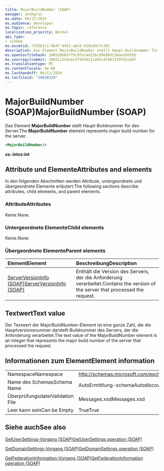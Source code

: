 ```yaml
---
title: MajorBuildNumber (SOAP)
manager: sethgros
ms.date: 09/17/2015
ms.audience: Developer
ms.topic: reference
localization_priority: Normal
api_type:
- schema
ms.assetid: 7335b1c1-0b47-4452-a8cb-d19cddcfc281
description: Das Element MajorBuildNumber stellt Haupt-Buildnummer für den Server.
ms.openlocfilehash: 2d6520b65f75c9fa14d236c99e96523baa3ddfb5
ms.sourcegitcommit: 34041125dc8c5f993b21cebfc4f8b72f0fd2cb6f
ms.translationtype: MT
ms.contentlocale: de-DE
ms.lasthandoff: 06/11/2018
ms.locfileid: "19830329"
---
```

# <a name="majorbuildnumber-soap"></a><span data-ttu-id="7ebf9-103">MajorBuildNumber (SOAP)</span><span class="sxs-lookup"><span data-stu-id="7ebf9-103">MajorBuildNumber (SOAP)</span></span>

<span data-ttu-id="7ebf9-104">Das Element **MajorBuildNumber** stellt Haupt-Buildnummer für den Server.</span><span class="sxs-lookup"><span data-stu-id="7ebf9-104">The **MajorBuildNumber** element represents major build number for the server.</span></span> 
  
```XML
<MajorBuildNumber/>
```

 <span data-ttu-id="7ebf9-105">**xs: int**</span><span class="sxs-lookup"><span data-stu-id="7ebf9-105">**xs:int**</span></span>
## <a name="attributes-and-elements"></a><span data-ttu-id="7ebf9-106">Attribute und Elemente</span><span class="sxs-lookup"><span data-stu-id="7ebf9-106">Attributes and elements</span></span>

<span data-ttu-id="7ebf9-107">In den folgenden Abschnitten werden Attribute, untergeordnete und übergeordnete Elemente erläutert.</span><span class="sxs-lookup"><span data-stu-id="7ebf9-107">The following sections describe attributes, child elements, and parent elements.</span></span>
  
### <a name="attributes"></a><span data-ttu-id="7ebf9-108">Attribute</span><span class="sxs-lookup"><span data-stu-id="7ebf9-108">Attributes</span></span>

<span data-ttu-id="7ebf9-109">Keine.</span><span class="sxs-lookup"><span data-stu-id="7ebf9-109">None.</span></span>
  
### <a name="child-elements"></a><span data-ttu-id="7ebf9-110">Untergeordnete Elemente</span><span class="sxs-lookup"><span data-stu-id="7ebf9-110">Child elements</span></span>

<span data-ttu-id="7ebf9-111">Keine.</span><span class="sxs-lookup"><span data-stu-id="7ebf9-111">None.</span></span>
  
### <a name="parent-elements"></a><span data-ttu-id="7ebf9-112">Übergeordnete Elemente</span><span class="sxs-lookup"><span data-stu-id="7ebf9-112">Parent elements</span></span>

|<span data-ttu-id="7ebf9-113">**Element**</span><span class="sxs-lookup"><span data-stu-id="7ebf9-113">**Element**</span></span>|<span data-ttu-id="7ebf9-114">**Beschreibung**</span><span class="sxs-lookup"><span data-stu-id="7ebf9-114">**Description**</span></span>|
|:-----|:-----|
|[<span data-ttu-id="7ebf9-115">ServerVersionInfo (SOAP)</span><span class="sxs-lookup"><span data-stu-id="7ebf9-115">ServerVersionInfo (SOAP)</span></span>](serverversioninfo-soap.md) <br/> |<span data-ttu-id="7ebf9-116">Enthält die Version des Servers, der die Anforderung verarbeitet.</span><span class="sxs-lookup"><span data-stu-id="7ebf9-116">Contains the version of the server that processed the request.</span></span>  <br/> |
   
## <a name="text-value"></a><span data-ttu-id="7ebf9-117">Textwert</span><span class="sxs-lookup"><span data-stu-id="7ebf9-117">Text value</span></span>

<span data-ttu-id="7ebf9-118">Der Textwert der MajorBuildNumber-Element ist eine ganze Zahl, die die Hauptversionsnummer darstellt Buildnummer des Servers, der die Anforderung verarbeitet.</span><span class="sxs-lookup"><span data-stu-id="7ebf9-118">The text value of the MajorBuildNumber element is an integer that represents the major build number of the server that processed the request.</span></span>
  
## <a name="element-information"></a><span data-ttu-id="7ebf9-119">Informationen zum Element</span><span class="sxs-lookup"><span data-stu-id="7ebf9-119">Element information</span></span>

|||
|:-----|:-----|
|<span data-ttu-id="7ebf9-120">Namespace</span><span class="sxs-lookup"><span data-stu-id="7ebf9-120">Namespace</span></span>  <br/> |http://schemas.microsoft.com/exchange/2010/Autodiscover  <br/> |
|<span data-ttu-id="7ebf9-121">Name des Schemas</span><span class="sxs-lookup"><span data-stu-id="7ebf9-121">Schema Name</span></span>  <br/> |<span data-ttu-id="7ebf9-122">AutoErmittlung-schema</span><span class="sxs-lookup"><span data-stu-id="7ebf9-122">Autodiscover schema</span></span>  <br/> |
|<span data-ttu-id="7ebf9-123">Überprüfungsdatei</span><span class="sxs-lookup"><span data-stu-id="7ebf9-123">Validation File</span></span>  <br/> |<span data-ttu-id="7ebf9-124">Messages.xsd</span><span class="sxs-lookup"><span data-stu-id="7ebf9-124">Messages.xsd</span></span>  <br/> |
|<span data-ttu-id="7ebf9-125">Leer kann sein</span><span class="sxs-lookup"><span data-stu-id="7ebf9-125">Can be Empty</span></span>  <br/> |<span data-ttu-id="7ebf9-126">True</span><span class="sxs-lookup"><span data-stu-id="7ebf9-126">True</span></span>  <br/> |
   
## <a name="see-also"></a><span data-ttu-id="7ebf9-127">Siehe auch</span><span class="sxs-lookup"><span data-stu-id="7ebf9-127">See also</span></span>



[<span data-ttu-id="7ebf9-128">GetUserSettings-Vorgang (SOAP)</span><span class="sxs-lookup"><span data-stu-id="7ebf9-128">GetUserSettings operation (SOAP)</span></span>](getusersettings-operation-soap.md)
  
[<span data-ttu-id="7ebf9-129">GetDomainSettings-Vorgang (SOAP)</span><span class="sxs-lookup"><span data-stu-id="7ebf9-129">GetDomainSettings operation (SOAP)</span></span>](getdomainsettings-operation-soap.md)
  
[<span data-ttu-id="7ebf9-130">GetFederationInformation-Vorgang (SOAP)</span><span class="sxs-lookup"><span data-stu-id="7ebf9-130">GetFederationInformation operation (SOAP)</span></span>](getfederationinformation-operation-soap.md)

